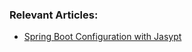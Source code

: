 
### Relevant Articles: 

- [Spring Boot Configuration with Jasypt](http://www.baeldung.com/spring-boot-jasypt)
